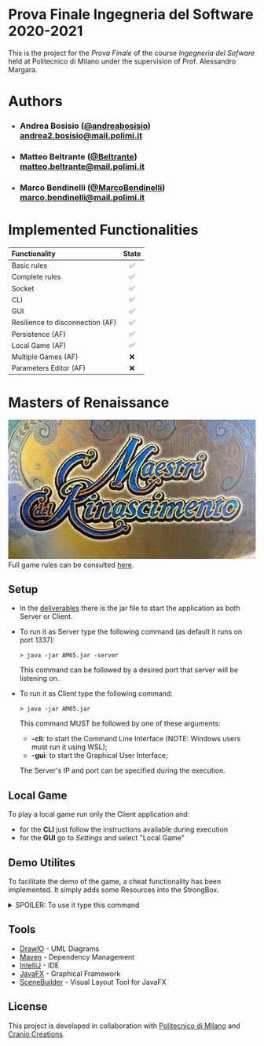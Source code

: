 # Prova Finale Ingegneria del Software 2020-2021
This is the project for the *Prova Finale* of the course _Ingegneria del Sofware_ held at Politecnico di Milano under the supervision of Prof. Alessandro Margara. 
# Authors

- ###  Andrea Bosisio ([@andreabosisio](https://github.com/andreabosisio))<br>andrea2.bosisio@mail.polimi.it
- ###  Matteo Beltrante ([@Beltrante](https://github.com/Beltrante))<br>matteo.beltrante@mail.polimi.it
- ###  Marco Bendinelli ([@MarcoBendinelli](https://github.com/MarcoBendinelli))<br>marco.bendinelli@mail.polimi.it

# Implemented Functionalities

| Functionality | State |
|:-----------------------|:------------------------------------:|
| Basic rules | ✅ |
| Complete rules | ✅ |
| Socket | ✅ |
| CLI | ✅ |
| GUI | ✅ |
| Resilience to disconnection (AF) | ✅ |
| Persistence (AF)| ✅ |
| Local Game (AF) | ✅ |
| Multiple Games (AF) | ❌ |
| Parameters Editor (AF) | ❌ |

# Masters of Renaissance
![](deliverables/utils/gameLogo.jpeg)
Full game rules can be consulted [here](https://craniointernational.com/products/masters-of-renaissance/).

## Setup

- In the [deliverables](deliverables) there is the jar file to start the application as both Server or Client.
- To run it as Server type the following command (as default it runs on port 1337):
    ```shell
    > java -jar AM65.jar -server
    ```
  This command can be followed by a desired port that server will be listening on.

  
- To run it as Client type the following command:
    ```shell
    > java -jar AM65.jar
    ```
    This command MUST be followed by one of these arguments:
  - **-cli**: to start the Command Line Interface (NOTE: Windows users must run it using WSL);
  - **-gui**: to start the Graphical User Interface;
  
  The Server's IP and port can be specified during the execution.
  
 ## Local Game
 
 To play a local game run only the Client application and:
  - for the **CLI** just follow the instructions available during execution
  - for the **GUI** go to *Settings* and select "Local Game"
  
 ## Demo Utilites
 
 To facilitate the demo of the game, a cheat functionality has been implemented. It simply adds some Resources into the StrongBox.

<details>
  <summary>SPOILER: To use it type this command</summary>
     
    > cheat
     
</details>
 
 ## Tools
 
 * [DrawIO](http://draw.io) - UML Diagrams
 * [Maven](https://maven.apache.org/) - Dependency Management
 * [IntelliJ](https://www.jetbrains.com/idea/) - IDE
 * [JavaFX](https://openjfx.io) - Graphical Framework
 * [SceneBuilder](https://gluonhq.com/products/scene-builder/) - Visual Layout Tool for JavaFX
 
 ## License
 
 This project is developed in collaboration with [Politecnico di Milano](https://www.polimi.it) and [Cranio Creations](http://www.craniocreations.it).
 
